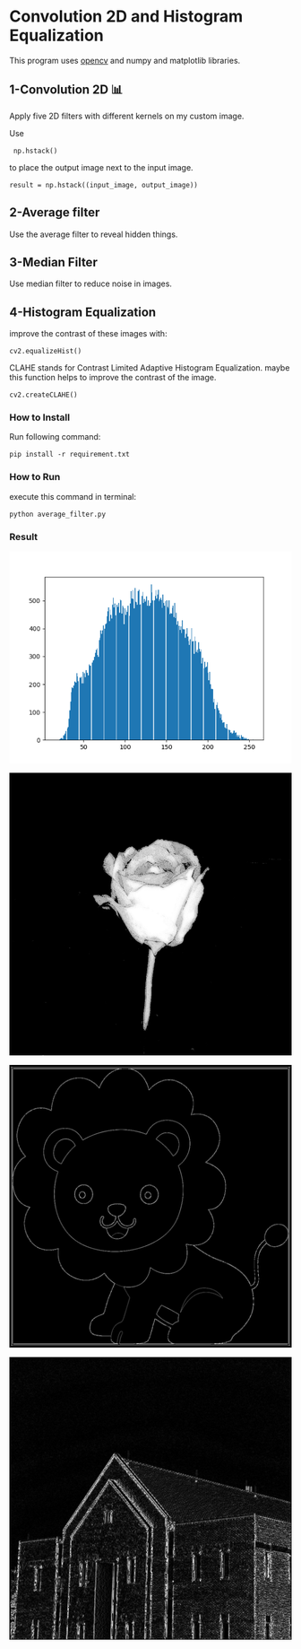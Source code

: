 # Convolution 2D and Histogram Equalization
This program uses [opencv](https://github.com/opencv/opencv) and  numpy and matplotlib libraries.

## 1-Convolution 2D 📊
Apply five 2D filters with different kernels on my custom image. 

Use
```
 np.hstack()
```
  to place the output image next to the input image.
  ```
  result = np.hstack((input_image, output_image))
  ```

## 2-Average filter
Use the average filter to reveal hidden things.

## 3-Median Filter
Use median filter to reduce noise in images. 

## 4-Histogram Equalization
improve the contrast of these images with:
```
cv2.equalizeHist()
```
CLAHE stands for Contrast Limited Adaptive Histogram Equalization. maybe this function helps to improve the contrast of the image.
```
cv2.createCLAHE()
```

### How to Install
Run following command:
```
pip install -r requirement.txt
```

### How to Run
execute this command in terminal:
```
python average_filter.py
```

### Result
![convolution](https://raw.githubusercontent.com/Farokhlagha/PyImageProcessing/main/PyIP31_Convolution_Histogram/output/plt.hist().png)

![average](https://raw.githubusercontent.com/Farokhlagha/PyImageProcessing/main/PyIP31_Convolution_Histogram/output/focus_foreground.jpg)

![median](https://raw.githubusercontent.com/Farokhlagha/PyImageProcessing/main/PyIP31_Convolution_Histogram/output/edge_lion.jpg)

![equalization](https://raw.githubusercontent.com/Farokhlagha/PyImageProcessing/main/PyIP31_Convolution_Histogram/output/v_edege_building.jpg)




